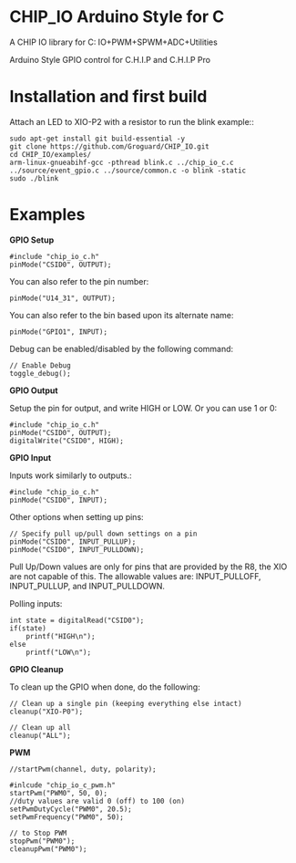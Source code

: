 # CHIP_IO Arduino Style for C
A CHIP IO library for C: IO+PWM+SPWM+ADC+Utilities

Arduino Style GPIO control for C.H.I.P and C.H.I.P Pro

# Installation and first build
Attach an LED to XIO-P2 with a resistor to run the blink example::

    sudo apt-get install git build-essential -y
    git clone https://github.com/Groguard/CHIP_IO.git
    cd CHIP_IO/examples/
    arm-linux-gnueabihf-gcc -pthread blink.c ../chip_io_c.c ../source/event_gpio.c ../source/common.c -o blink -static
    sudo ./blink


# Examples

**GPIO Setup**

    #include "chip_io_c.h"
    pinMode("CSID0", OUTPUT);

You can also refer to the pin number:

    pinMode("U14_31", OUTPUT);

You can also refer to the bin based upon its alternate name:

    pinMode("GPIO1", INPUT);

Debug can be enabled/disabled by the following command:

    // Enable Debug
    toggle_debug();

**GPIO Output**

Setup the pin for output, and write HIGH or LOW. Or you can use 1 or 0:

    #include "chip_io_c.h"
    pinMode("CSID0", OUTPUT);
    digitalWrite("CSID0", HIGH);

**GPIO Input**

Inputs work similarly to outputs.:

    #include "chip_io_c.h"
    pinMode("CSID0", INPUT);

Other options when setting up pins:

    // Specify pull up/pull down settings on a pin
    pinMode("CSID0", INPUT_PULLUP);
    pinMode("CSID0", INPUT_PULLDOWN);
    
Pull Up/Down values are only for pins that are provided by the R8, the XIO are not capable of this.  The allowable values are: INPUT_PULLOFF, INPUT_PULLUP, and INPUT_PULLDOWN.

Polling inputs:

    int state = digitalRead("CSID0");
    if(state)
        printf("HIGH\n");
    else
        printf("LOW\n");

**GPIO Cleanup**

To clean up the GPIO when done, do the following:

    // Clean up a single pin (keeping everything else intact)
    cleanup("XIO-P0");
    
    // Clean up all 
    cleanup("ALL");
    
**PWM** 

    //startPwm(channel, duty, polarity);
    
    #inlcude "chip_io_c_pwm.h"
    startPwm("PWM0", 50, 0);
    //duty values are valid 0 (off) to 100 (on)
    setPwmDutyCycle("PWM0", 20.5);
    setPwmFrequency("PWM0", 50);
    
    // to Stop PWM
    stopPwm("PWM0");
    cleanupPwm("PWM0");
    
